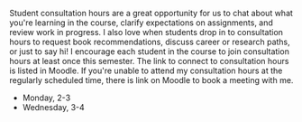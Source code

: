 Student consultation hours are a great opportunity for us to chat about what you're learning in the course, clarify expectations on assignments, and review work in progress. I also love when students drop in to consultation hours to request book recommendations, discuss career or research paths, or just to say hi! I encourage each student in the course to join consultation hours at least once this semester. The link to connect to consultation hours is listed in Moodle. If you're unable to attend my consultation hours at the regularly scheduled time, there is link on Moodle to book a meeting with me.

* Monday, 2-3
* Wednesday, 3-4
